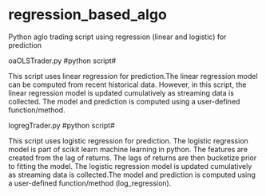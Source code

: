 # regression_based_algo
Python aglo trading script using regression (linear and logistic) for prediction

oaOLSTrader.py  #python script#

This script uses linear regression for prediction.The linear regression model can be computed from recent historical data. However, in this script, the linear regression model is updated cumulatively as streaming data is collected. The model and prediction is computed using a user-defined function/method.


logregTrader.py  #python script#

This script uses logistic regression for prediction. The logistic regression model is part of scikit learn machine learning in python. The features are created from the lag of returns. The lags of returns are then bucketize prior to fitting the model. The logistic regression model is updated cumulatively as streaming data is collected.The model and prediction is computed using a user-defined function/method (log_regression).
